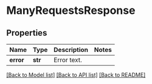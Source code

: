 # ManyRequestsResponse

## Properties
Name | Type | Description | Notes
------------ | ------------- | ------------- | -------------
**error** | **str** | Error text. | 

[[Back to Model list]](../README.md#documentation-for-models) [[Back to API list]](../README.md#documentation-for-api-endpoints) [[Back to README]](../README.md)

